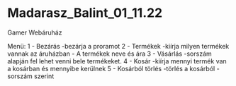 # Madarasz_Balint_01_11.22

Gamer Webáruház 

Menü:
1 - Bezárás             -bezárja a proramot
2 - Termékek            -kiírja milyen termékek vannak az áruházban - A termékek neve és ára
3 - Vásárlás            -sorszám alapján fel lehet venni bele termékeket. 
4 - Kosár               -kiírja mennyi termék van a kosárban és mennyibe kerülnek
5 - Kosárból törlés     -törlés a kosárból - sorszám szerint